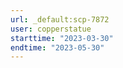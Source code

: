 ```yaml
---
url: _default:scp-7872
user: copperstatue
starttime: "2023-03-30"
endtime: "2023-05-30"
---
```

<reserve />